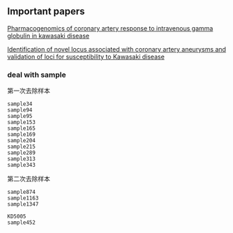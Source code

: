 ## Important papers

[Pharmacogenomics of coronary artery response to intravenous gamma globulin in kawasaki disease](https://www.nature.com/articles/s41525-024-00419-7)

[Identification of novel locus associated with coronary artery aneurysms and validation of loci for susceptibility to Kawasaki disease](https://www.nature.com/articles/s41431-021-00838-5)


### deal with sample

第一次去除样本
```
sample34
sample94
sample95
sample153
sample165
sample169
sample204
sample215
sample289
sample313
sample343
```

第二次去除样本
```
sample874
sample1163
sample1347

KD5005
sample452
```
